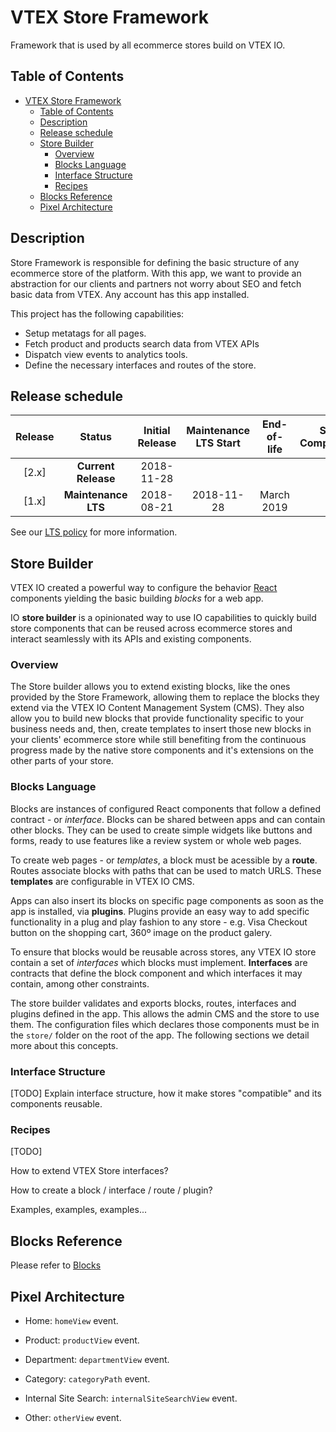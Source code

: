 # VTEX Store Framework

Framework that is used by all ecommerce stores build on VTEX IO.

## Table of Contents

- [VTEX Store Framework](#vtex-store-framework)
  - [Table of Contents](#table-of-contents)
  - [Description](#description)
  - [Release schedule](#release-schedule)
  - [Store Builder](#store-builder)
    - [Overview](#overview)
    - [Blocks Language](#blocks-language)
    - [Interface Structure](#interface-structure)
    - [Recipes](#recipes)
  - [Blocks Reference](#blocks-reference)
  - [Pixel Architecture](#pixel-architecture)

## Description

Store Framework is responsible for defining the basic structure of any ecommerce store of the platform. With this app, we want to provide an abstraction for our clients and partners not worry about SEO and fetch basic data from VTEX. Any account has this app installed.

This project has the following capabilities:

- Setup metatags for all pages. 
- Fetch product and products search data from VTEX APIs 
- Dispatch view events to analytics tools. 
- Define the necessary interfaces and routes of the store.

## Release schedule

| Release |       Status        | Initial Release | Maintenance LTS Start | End-of-life | Store Compatibility |
| :-----: | :-----------------: | :-------------: | :-------------------: | :---------: | :-----------------: |
|  [2.x]  | **Current Release** |   2018-11-28    |                       |             |         2.x         |
|  [1.x]  | **Maintenance LTS** |   2018-08-21    |      2018-11-28       | March 2019  |         1.x         |

See our [LTS policy](https://github.com/vtex-apps/awesome-io#lts-policy) for more information.

## Store Builder

VTEX IO created a powerful way to configure the behavior [React](https://reactjs.org/) components yielding the basic building *blocks* for a web app.

IO **store builder** is a opinionated way to use IO capabilities to quickly build store components that can be reused
across ecommerce stores and interact seamlessly with its APIs and existing components.

### Overview 

The Store builder allows you to extend existing blocks, like the ones provided by the Store Framework, allowing them to replace the blocks they extend via the VTEX IO Content Management System (CMS). They also allow you to build new blocks that provide functionality specific to your business needs and, then, create templates to insert those new blocks in your clients' ecommerce store while still benefiting from the continuous progress made by the native store components and it's extensions on the other parts of your store.

### Blocks Language

Blocks are instances of configured React components that follow a defined contract - or *interface*.
Blocks can be shared between apps and can contain other blocks. They can be used to create simple widgets 
like buttons and forms, ready to use features like a review system or whole web pages.

To create web pages - or *templates*, a block must be acessible by a **route**. Routes associate blocks with paths that 
can be used to match URLS. These **templates** are configurable in VTEX IO CMS.

Apps can also insert its blocks on specific page components as soon as the app is installed, via **plugins**.
Plugins provide an easy way to add specific functionality in a plug and play fashion to any store - 
e.g. Visa Checkout button on the shopping cart, 360º image on the product galery.

To ensure that blocks would be reusable across stores, any VTEX IO store contain a set of *interfaces* 
which blocks must implement. **Interfaces** are contracts that define the block component and which interfaces 
it may contain, among other constraints.

The store builder validates and exports blocks, routes, interfaces and plugins defined in the app.
This allows the admin CMS and the store to use them. The configuration files which declares those
components must be in the `store/` folder on the root of the app. 
The following sections we detail more about this concepts. 

### Interface Structure
[TODO]
Explain interface structure, how it make stores "compatible" and its components reusable.

### Recipes
[TODO]

How to extend VTEX Store interfaces?

How to create a block / interface / route / plugin?

Examples, examples, examples...

## Blocks Reference

Please refer to [Blocks](./BLOCKS.md)

## Pixel Architecture

- Home: `homeView` event.

- Product: `productView` event.

- Department: `departmentView` event.

- Category: `categoryPath` event.

- Internal Site Search: `internalSiteSearchView` event.

- Other: `otherView` event.

